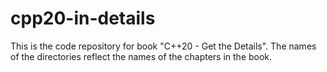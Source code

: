 # cpp20-in-details
This is the code repository for book "C++20 - Get the Details". The names of the directories reflect the names of the chapters in the book.
